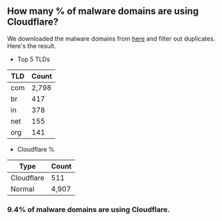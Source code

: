 ## How many % of malware domains are using Cloudflare?


We downloaded the malware domains from [here](https://urlhaus.abuse.ch) and filter out duplicates.
Here's the result.


[//]: # (start replacement)


- Top 5 TLDs

| TLD | Count |
| --- | --- |
| com | 2,798 |
| br | 417 |
| in | 378 |
| net | 155 |
| org | 141 |


- Cloudflare %

| Type | Count |
| --- | --- |
| Cloudflare | 511 |
| Normal | 4,907 |


### 9.4% of malware domains are using Cloudflare.